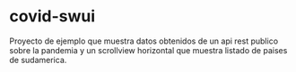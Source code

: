 # covid-swui

Proyecto de ejemplo que muestra datos obtenidos de un api rest publico sobre la pandemia y un scrollview horizontal
que muestra listado de paises de sudamerica.
